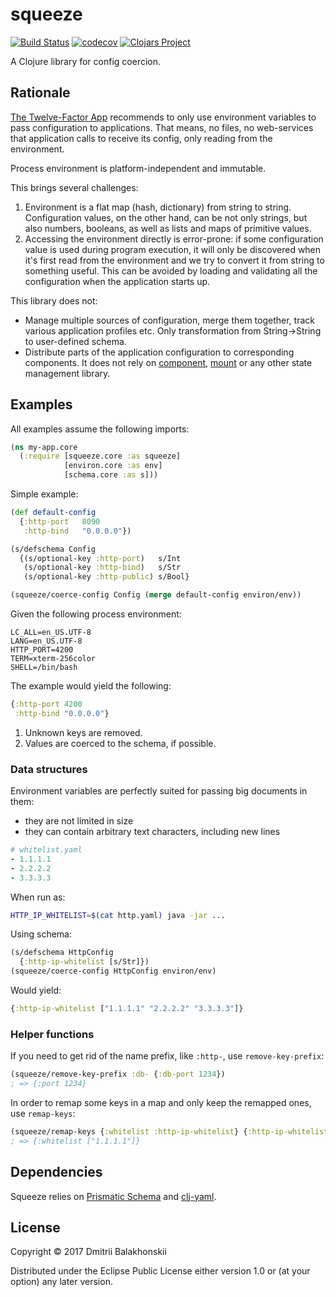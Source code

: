 # squeeze

[![Build Status](https://travis-ci.org/dryewo/squeeze.svg?branch=master)](https://travis-ci.org/dryewo/squeeze)
[![codecov](https://codecov.io/gh/dryewo/squeeze/branch/master/graph/badge.svg)](https://codecov.io/gh/dryewo/squeeze)
[![Clojars Project](https://img.shields.io/clojars/v/squeeze.svg)](https://clojars.org/squeeze)

A Clojure library for config coercion.

## Rationale

[The Twelve-Factor App] recommends to only use environment variables to pass configuration to applications.
That means, no files, no web-services that application calls to receive its config, only reading from the environment.

Process environment is platform-independent and immutable.

This brings several challenges:

1. Environment is a flat map (hash, dictionary) from string to string.
   Configuration values, on the other hand, can be not only strings, but also numbers, booleans, as well
   as lists and maps of primitive values.
2. Accessing the environment directly is error-prone: if some configuration value is used during program execution,
   it will only be discovered when it's first read from the environment and we try to convert it from string
   to something useful. This can be avoided by loading and validating all the configuration when the application starts up.
 
This library does not:

- Manage multiple sources of configuration, merge them together, track various application profiles etc. Only transformation from 
  String->String to user-defined schema.
- Distribute parts of the application configuration to corresponding components. It does not rely on [component],
  [mount] or any other state management library.

## Examples

All examples assume the following imports:

```clj
(ns my-app.core
  (:require [squeeze.core :as squeeze]
            [environ.core :as env]
            [schema.core :as s]))
```

Simple example:

```clj
(def default-config
  {:http-port   8090
   :http-bind   "0.0.0.0"})

(s/defschema Config
  {(s/optional-key :http-port)   s/Int
   (s/optional-key :http-bind)   s/Str
   (s/optional-key :http-public) s/Bool}

(squeeze/coerce-config Config (merge default-config environ/env))
```

Given the following process environment:

```
LC_ALL=en_US.UTF-8
LANG=en_US.UTF-8
HTTP_PORT=4200
TERM=xterm-256color
SHELL=/bin/bash
```

The example would yield the following:

```clj
{:http-port 4200
 :http-bind "0.0.0.0"}
```

1. Unknown keys are removed.
2. Values are coerced to the schema, if possible.

### Data structures

Environment variables are perfectly suited for passing big documents in them:
* they are not limited in size
* they can contain arbitrary text characters, including new lines

```yaml
# whitelist.yaml
- 1.1.1.1
- 2.2.2.2
- 3.3.3.3
```
When run as:
```sh
HTTP_IP_WHITELIST=$(cat http.yaml) java -jar ...
```
Using schema:
```clj
(s/defschema HttpConfig
  {:http-ip-whitelist [s/Str]})
(squeeze/coerce-config HttpConfig environ/env)
```
Would yield:
```clj
{:http-ip-whitelist ["1.1.1.1" "2.2.2.2" "3.3.3.3"]}
```

### Helper functions

If you need to get rid of the name prefix, like `:http-`, use `remove-key-prefix`:

```clj
(squeeze/remove-key-prefix :db- {:db-port 1234})
; => {:port 1234}
```

In order to remap some keys in a map and only keep the remapped ones, use `remap-keys`:

```clj
(squeeze/remap-keys {:whitelist :http-ip-whitelist} {:http-ip-whitelist ["1.1.1.1"] :http-port 8000})
; => {:whitelist ["1.1.1.1"]}
```

## Dependencies

Squeeze relies on [Prismatic Schema] and [clj-yaml].

## License

Copyright © 2017 Dmitrii Balakhonskii

Distributed under the Eclipse Public License either version 1.0 or (at
your option) any later version.

[The Twelve-Factor App]: https://12factor.net/config
[component]: https://github.com/stuartsierra/component
[mount]: https://github.com/tolitius/mount
[Prismatic Schema]: https://github.com/plumatic/schema
[clj-yaml]: https://github.com/circleci/clj-yaml
